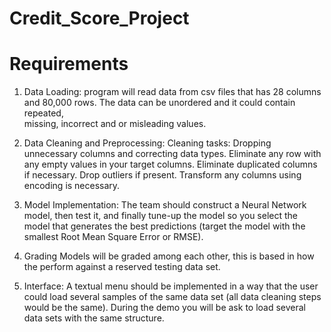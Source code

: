 # Credit_Score_Project

   # Requirements 
   1) Data Loading: program will read data from csv files that has 28 columns and 80,000 rows. The data can be unordered and it could contain repeated,   
      missing, incorrect and or misleading values.
   
   2) Data Cleaning and Preprocessing:
        Cleaning tasks:
          Dropping unnecessary columns and correcting data types.
          Eliminate any row with any empty values in your target columns.
          Eliminate duplicated columns if necessary.
          Drop outliers if present.
          Transform any columns using encoding is necessary.
   
   3) Model Implementation: The team should construct a Neural Network model, then test it, and finally tune-up the model so you select the model that generates
      the best predictions (target the model with the smallest Root Mean Square Error or RMSE).
   
   4) Grading Models will be graded among each other, this is based in how the perform against a reserved testing data set.
   
   5) Interface: A textual menu should be implemented in a way that the user could load several samples of the same data set (all data cleaning steps would be the same). During the demo you    will be ask to load several data sets with the same structure.
